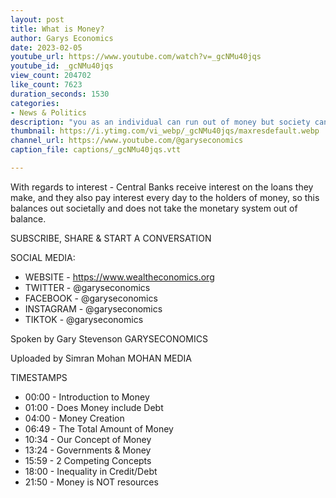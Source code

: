 ```yaml
---
layout: post
title: What is Money?
author: Garys Economics
date: 2023-02-05
youtube_url: https://www.youtube.com/watch?v=_gcNMu40jqs
youtube_id: _gcNMu40jqs
view_count: 204702
like_count: 7623
duration_seconds: 1530
categories:
- News & Politics
description: "you as an individual can run out of money but society can never run out of money and if the government has gone into debt it is because somebody has accumulated money; it's always in balance"
thumbnail: https://i.ytimg.com/vi_webp/_gcNMu40jqs/maxresdefault.webp
channel_url: https://www.youtube.com/@garyseconomics
caption_file: captions/_gcNMu40jqs.vtt

---
```


With regards to interest - Central Banks receive interest on the loans they make, and they also pay interest every day to the holders of money, so this balances out societally and does not take the monetary system out of balance.


SUBSCRIBE, SHARE & START A CONVERSATION


SOCIAL MEDIA:
- WEBSITE - https://www.wealtheconomics.org
- TWITTER - @garyseconomics
- FACEBOOK - @garyseconomics
- INSTAGRAM - @garyseconomics
- TIKTOK - @garyseconomics


Spoken by Gary Stevenson
GARYSECONOMICS


Uploaded by Simran Mohan
MOHAN MEDIA


TIMESTAMPS
- 00:00 - Introduction to Money
- 01:00 - Does Money include Debt
- 04:00 - Money Creation
- 06:49 - The Total Amount of Money
- 10:34 - Our Concept of Money
- 13:24 - Governments & Money
- 15:59 - 2 Competing Concepts
- 18:00 - Inequality in Credit/Debt
- 21:50 - Money is NOT resources
